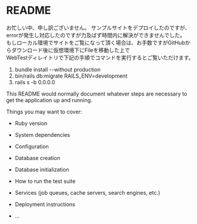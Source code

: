 # README

お忙しい中、申し訳ございません。
サンプルサイトをデプロイしたのですが、errorが発生し対応したのですが力及ばず時間内に解決ができませんでした。  
もしローカル環境でサイトをご覧になって頂く場合は、お手数ですがGitHubからダウンロード後に仮想環境下にFileを移動した上で  
WebTestディレイトリで下記の手順でコマンドを実行するとご覧いただけます。  
  
1. bundle install --without production  
2. bin/rails db:migrate RAILS_ENV=development  
3. rails s -b 0.0.0.0  
  

This README would normally document whatever steps are necessary to get the
application up and running.

Things you may want to cover:

* Ruby version

* System dependencies

* Configuration

* Database creation

* Database initialization

* How to run the test suite

* Services (job queues, cache servers, search engines, etc.)

* Deployment instructions

* ...
